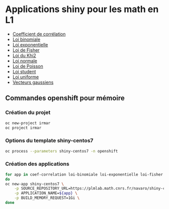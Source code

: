 # Applications shiny pour les math en L1

- [Coefficient de corrélation](https://coef-correlation-irmar.apps.math.cnrs.fr)
- [Loi binomiale](https://loi-binomiale-irmar.apps.math.cnrs.fr)
- [Loi exponentielle](https://loi-exponentielle-irmar.apps.math.cnrs.fr)
- [Loi de Fisher](https://loi-fisher-irmar.apps.math.cnrs.fr)
- [Loi du Khi2](https://loi-khi2-irmar.apps.math.cnrs.fr)
- [Loi normale](https://loi-normale-irmar.apps.math.cnrs.fr)
- [Loi de Poisson](https://loi-poisson-irmar.apps.math.cnrs.fr)
- [Loi student](https://loi-student-irmar.apps.math.cnrs.fr)
- [Loi uniforme](https://loi-uniforme-irmar.apps.math.cnrs.fr)
- [Vecteurs gaussiens](https://vec-gaussiens-irmar.apps.math.cnrs.fr)

## Commandes openshift pour mémoire

### Création du projet 

```bash
oc new-project irmar
oc project irmar
```

### Options du template shiny-centos7

```bash
oc process --parameters shiny-centos7 -n openshift
```

### Création des applications

```bash
for app in coef-correlation loi-binomiale loi-exponentielle loi-fisher loi-khi2 loi-normale loi-poisson loi-student loi-uniforme vec-gaussiens
do
oc new-app shiny-centos7 \
    -p SOURCE_REPOSITORY_URL=https://plmlab.math.cnrs.fr/navaro/shiny-custom.git \
    -p APPLICATION_NAME=${app} \
    -p BUILD_MEMORY_REQUEST=1Gi \ 
done
```

